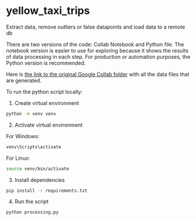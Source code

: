 # yellow_taxi_trips
Extract data, remove outliers or false datapoints and load data to a remote db

There are two versions of the code: Collab Notebook and Python file. The notebook version is easier to use for exploring because it shows the results of data processing in each step. For production or automation purposes, the Python version is recommended.

Here is [the link to the original Google Collab folder](https://drive.google.com/drive/folders/1qCwGvGMkrOUfn7AVHch0SKmyrFqcaTXM?usp=sharing) with all the data files that are generated.

To run the python script locally:

1. Create virtual environment
```bash
python -m venv venv
```

2. Activate virtual environment

For Windows: 
```bash
venv\Scripts\activate
```

For Linux: 
```bash
source venv/bin/activate
```

3. Install dependencies
```bash
pip install -r requirements.txt
```

4. Run the script
```bash
python processing.py
```
